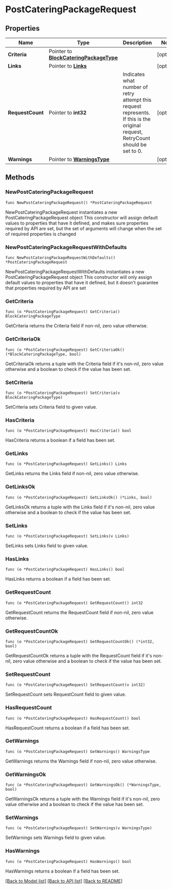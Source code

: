 # PostCateringPackageRequest

## Properties

Name | Type | Description | Notes
------------ | ------------- | ------------- | -------------
**Criteria** | Pointer to [**BlockCateringPackageType**](BlockCateringPackageType.md) |  | [optional] 
**Links** | Pointer to [**Links**](Links.md) |  | [optional] 
**RequestCount** | Pointer to **int32** | Indicates what number of retry attempt this request represents. If this is the original request, RetryCount should be set to 0. | [optional] 
**Warnings** | Pointer to [**WarningsType**](WarningsType.md) |  | [optional] 

## Methods

### NewPostCateringPackageRequest

`func NewPostCateringPackageRequest() *PostCateringPackageRequest`

NewPostCateringPackageRequest instantiates a new PostCateringPackageRequest object
This constructor will assign default values to properties that have it defined,
and makes sure properties required by API are set, but the set of arguments
will change when the set of required properties is changed

### NewPostCateringPackageRequestWithDefaults

`func NewPostCateringPackageRequestWithDefaults() *PostCateringPackageRequest`

NewPostCateringPackageRequestWithDefaults instantiates a new PostCateringPackageRequest object
This constructor will only assign default values to properties that have it defined,
but it doesn't guarantee that properties required by API are set

### GetCriteria

`func (o *PostCateringPackageRequest) GetCriteria() BlockCateringPackageType`

GetCriteria returns the Criteria field if non-nil, zero value otherwise.

### GetCriteriaOk

`func (o *PostCateringPackageRequest) GetCriteriaOk() (*BlockCateringPackageType, bool)`

GetCriteriaOk returns a tuple with the Criteria field if it's non-nil, zero value otherwise
and a boolean to check if the value has been set.

### SetCriteria

`func (o *PostCateringPackageRequest) SetCriteria(v BlockCateringPackageType)`

SetCriteria sets Criteria field to given value.

### HasCriteria

`func (o *PostCateringPackageRequest) HasCriteria() bool`

HasCriteria returns a boolean if a field has been set.

### GetLinks

`func (o *PostCateringPackageRequest) GetLinks() Links`

GetLinks returns the Links field if non-nil, zero value otherwise.

### GetLinksOk

`func (o *PostCateringPackageRequest) GetLinksOk() (*Links, bool)`

GetLinksOk returns a tuple with the Links field if it's non-nil, zero value otherwise
and a boolean to check if the value has been set.

### SetLinks

`func (o *PostCateringPackageRequest) SetLinks(v Links)`

SetLinks sets Links field to given value.

### HasLinks

`func (o *PostCateringPackageRequest) HasLinks() bool`

HasLinks returns a boolean if a field has been set.

### GetRequestCount

`func (o *PostCateringPackageRequest) GetRequestCount() int32`

GetRequestCount returns the RequestCount field if non-nil, zero value otherwise.

### GetRequestCountOk

`func (o *PostCateringPackageRequest) GetRequestCountOk() (*int32, bool)`

GetRequestCountOk returns a tuple with the RequestCount field if it's non-nil, zero value otherwise
and a boolean to check if the value has been set.

### SetRequestCount

`func (o *PostCateringPackageRequest) SetRequestCount(v int32)`

SetRequestCount sets RequestCount field to given value.

### HasRequestCount

`func (o *PostCateringPackageRequest) HasRequestCount() bool`

HasRequestCount returns a boolean if a field has been set.

### GetWarnings

`func (o *PostCateringPackageRequest) GetWarnings() WarningsType`

GetWarnings returns the Warnings field if non-nil, zero value otherwise.

### GetWarningsOk

`func (o *PostCateringPackageRequest) GetWarningsOk() (*WarningsType, bool)`

GetWarningsOk returns a tuple with the Warnings field if it's non-nil, zero value otherwise
and a boolean to check if the value has been set.

### SetWarnings

`func (o *PostCateringPackageRequest) SetWarnings(v WarningsType)`

SetWarnings sets Warnings field to given value.

### HasWarnings

`func (o *PostCateringPackageRequest) HasWarnings() bool`

HasWarnings returns a boolean if a field has been set.


[[Back to Model list]](../README.md#documentation-for-models) [[Back to API list]](../README.md#documentation-for-api-endpoints) [[Back to README]](../README.md)


